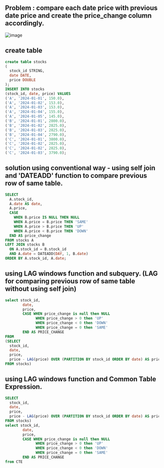 ## Problem : 	compare each date price with previous date price and create the price_change column accordingly. 

![image](https://github.com/user-attachments/assets/fae6d47d-2aa8-4abe-8ec5-1ee268c07053)

## create table
```sql
create table stocks
(
  stock_id STRING,
  date DATE,
  price DOUBLE
);
INSERT INTO stocks
(stock_id, date, price) VALUES
('A', '2024-01-01', 150.0),
('A', '2024-01-02', 153.0),
('A', '2024-01-03', 153.0),
('A', '2024-01-04', 155.0),
('A', '2024-01-05', 145.0),
('B', '2024-01-01', 2800.0),
('B', '2024-01-02', 2825.0),
('B', '2024-01-03', 2825.0),
('B', '2024-01-04', 2790.0),
('C', '2024-01-01', 3800.0),
('C', '2024-01-02', 2825.0),
('C', '2024-01-02', 2825.0),
('C', '2024-01-03', 3790.0);
```

## solution using conventional way - using self join and 'DATEADD' function to compare previous row of same table. 
```sql
SELECT 
  A.stock_id, 
  A.date AS date, 
  A.price,
  CASE 
    WHEN B.price IS NULL THEN NULL
    WHEN A.price = B.price THEN 'SAME'
    WHEN A.price > B.price THEN 'UP'
    WHEN A.price < B.price THEN 'DOWN'
  END AS price_change
FROM stocks A
LEFT JOIN stocks B 
  ON A.stock_id = B.stock_id 
  AND A.date = DATEADD(DAY, 1, B.date)
ORDER BY A.stock_id, A.date;
```

## using LAG windows function and subquery. (LAG for comparing previous row of same table without using self join)
```sql
select stock_id,
        date,
        price,
        CASE WHEN price_change is null then NULL
              WHEN price_change > 0 then 'UP'
              WHEN price_change < 0 then 'DOWN'
              WHEN price_change = 0 then 'SAME'
        END AS PRICE_CHANGE
FROM
(SELECT
  stock_id,
  date,
  price,
  price - LAG(price) OVER (PARTITION BY stock_id ORDER BY date) AS price_change
FROM stocks)
```


## using LAG windows function and Common Table Expression.
```sql
SELECT
  stock_id,
  date,
  price,
  price - LAG(price) OVER (PARTITION BY stock_id ORDER BY date) AS price_change
FROM stocks)
select stock_id,
        date,
        price,
        CASE WHEN price_change is null then NULL
              WHEN price_change > 0 then 'UP'
              WHEN price_change < 0 then 'DOWN'
              WHEN price_change = 0 then 'SAME'
        END AS PRICE_CHANGE
from CTE
```
